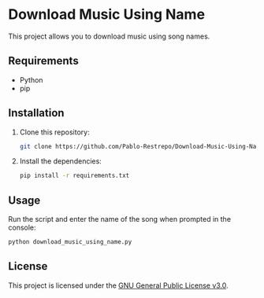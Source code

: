 # Download Music Using Name

This project allows you to download music using song names.

## Requirements

- Python
- pip

## Installation

1. Clone this repository:

    ```bash
    git clone https://github.com/Pablo-Restrepo/Download-Music-Using-Name
    ```

2. Install the dependencies:

    ```bash
    pip install -r requirements.txt
    ```

## Usage
Run the script and enter the name of the song when prompted in the console:

```bash
python download_music_using_name.py
```

## License

This project is licensed under the [GNU General Public License v3.0](LICENSE).